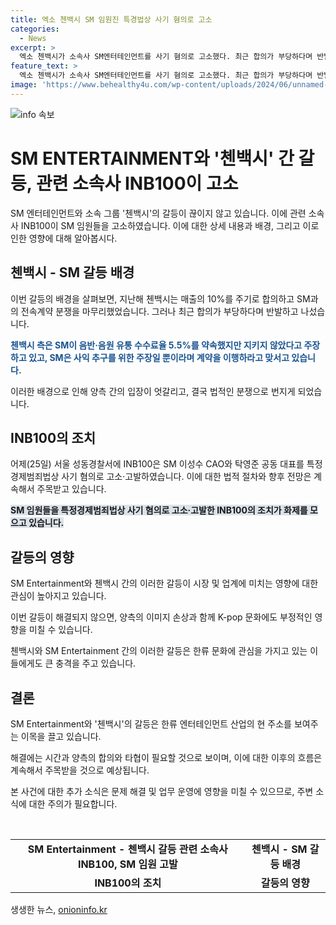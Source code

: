 ```yaml
---
title: 엑소 첸백시 SM 임원진 특경법상 사기 혐의로 고소
categories:
  - News
excerpt: >
  엑소 첸백시가 소속사 SM엔터테인먼트를 사기 혐의로 고소했다. 최근 합의가 부당하다며 반발하며 전속계약 분쟁을 이어가고 있으며, SM은 계약을 이행하라고 주장하고 있다. 이에 대한 갈등이 계속되고 있으며, 논란이 예상되는 가운데 첸백시의 선택과 SM의 대응이 주목된다.
feature_text: >
  엑소 첸백시가 소속사 SM엔터테인먼트를 사기 혐의로 고소했다. 최근 합의가 부당하다며 반발하며 전속계약 분쟁을 이어가고 있으며, SM은 계약을 이행하라고 주장하고 있다. 이에 대한 갈등이 계속되고 있으며, 논란이 예상되는 가운데 첸백시의 선택과 SM의 대응이 주목된다.
image: 'https://www.behealthy4u.com/wp-content/uploads/2024/06/unnamed-file.png'
---
```


<p><img src="https://www.behealthy4u.com/wp-content/uploads/2024/06/unnamed-file.png" alt="info 속보" /></p>

<h1>SM ENTERTAINMENT와 '첸백시' 간 갈등, 관련 소속사 INB100이 고소</h1>

<p>SM 엔터테인먼트와 소속 그룹 '첸백시'의 갈등이 끊이지 않고 있습니다. 이에 관련 소속사 INB100이 SM 임원들을 고소하였습니다. 이에 대한 상세 내용과 배경, 그리고 이로 인한 영향에 대해 알아봅시다.</p>

<h2 data-ke-size="size26">첸백시 - SM 갈등 배경</h2>

<p>이번 갈등의 배경을 살펴보면, 지난해 첸백시는 매출의 10%를 주기로 합의하고 SM과의 전속계약 분쟁을 마무리했었습니다. 그러나 최근 합의가 부당하다며 반발하고 나섰습니다. </p>

<p><b><span style="color: #1a5490;">첸백시 측은 SM이 음반·음원 유통 수수료율 5.5%를 약속했지만 지키지 않았다고 주장하고 있고, SM은 사익 추구를 위한 주장일 뿐이라며 계약을 이행하라고 맞서고 있습니다.</span></b></p>

<p>이러한 배경으로 인해 양측 간의 입장이 엇갈리고, 결국 법적인 분쟁으로 번지게 되었습니다.</p>

<h2 data-ke-size="size26">INB100의 조치</h2>

<p>어제(25일) 서울 성동경찰서에 INB100은 SM 이성수 CAO와 탁영준 공동 대표를 특정경제범죄법상 사기 혐의로 고소·고발하였습니다. 이에 대한 법적 절차와 향후 전망은 계속해서 주목받고 있습니다.</p>

<p><b><span style="background-color: #21538527;">SM 임원들을 특정경제범죄법상 사기 혐의로 고소·고발한 INB100의 조치가 화제를 모으고 있습니다.</span></b></p>

<h2 data-ke-size="size26">갈등의 영향</h2>

<p>SM Entertainment와 첸백시 간의 이러한 갈등이 시장 및 업계에 미치는 영향에 대한 관심이 높아지고 있습니다. </p>

<p>이번 갈등이 해결되지 않으면, 양측의 이미지 손상과 함께 K-pop 문화에도 부정적인 영향을 미칠 수 있습니다. </p>

<p>첸백시와 SM Entertainment 간의 이러한 갈등은 한류 문화에 관심을 가지고 있는 이들에게도 큰 충격을 주고 있습니다.</p>

<h2 data-ke-size="size26">결론</h2>

<p>SM Entertainment와 '첸백시'의 갈등은 한류 엔터테인먼트 산업의 현 주소를 보여주는 이목을 끌고 있습니다. </p>

<p>해결에는 시간과 양측의 합의와 타협이 필요할 것으로 보이며, 이에 대한 이후의 흐름은 계속해서 주목받을 것으로 예상됩니다. </p>

<p>본 사건에 대한 추가 소식은 문제 해결 및 업무 운영에 영향을 미칠 수 있으므로, 주변 소식에 대한 주의가 필요합니다.</p>

<p data-ke-size="size16">&nbsp;</p>

<table>
    <tbody>
        <tr>
            <td style="text-align: center; height: 17px;"><b>SM Entertainment - 첸백시 갈등 관련 소속사 INB100, SM 임원 고발</b></td>
            <td style="text-align: center; height: 17px;"><b>첸백시 - SM 갈등 배경</b></td>
        </tr>
        <tr>
            <td style="text-align: center; height: 17px;"><b>INB100의 조치</b></td>
            <td style="text-align: center; height: 17px;"><b>갈등의 영향</b></td>
        </tr>
    </tbody>
</table>
생생한 뉴스, <a href="https://onioninfo.kr" rel="dofollow">onioninfo.kr</a>


